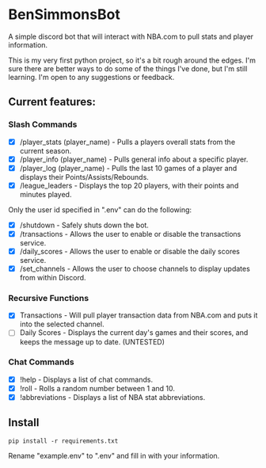 # BenSimmonsBot
A simple discord bot that will interact with NBA.com to pull stats and player information.

This is my very first python project, so it's a bit rough around the edges. I'm sure there are better ways to do some of the things I've done, but I'm still learning. I'm open to any suggestions or feedback.
## Current features:
### Slash Commands
- [x] /player_stats (player_name) - Pulls a players overall stats from the current season.
- [x] /player_info (player_name) - Pulls general info about a specific player.
- [x] /player_log (player_name) - Pulls the last 10 games of a player and displays their Points/Assists/Rebounds.
- [x] /league_leaders - Displays the top 20 players, with their points and minutes played.

Only the user id specified in ".env" can do the following:
- [x] /shutdown - Safely shuts down the bot.
- [x] /transactions - Allows the user to enable or disable the transactions service.
- [x] /daily_scores - Allows the user to enable or disable the daily scores service.
- [x] /set_channels - Allows the user to choose channels to display updates from within Discord.
### Recursive Functions
- [x] Transactions - Will pull player transaction data from NBA.com and puts it into the selected channel.
- [ ] Daily Scores - Displays the current day's games and their scores, and keeps the message up to date. (UNTESTED)
### Chat Commands
- [x] !help - Displays a list of chat commands.
- [x] !roll - Rolls a random number between 1 and 10.
- [x] !abbreviations - Displays a list of NBA stat abbreviations.
## Install
`pip install -r requirements.txt`

Rename "example.env" to ".env" and fill in with your information.
